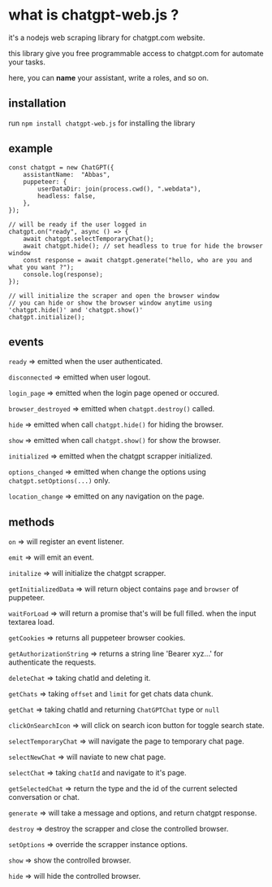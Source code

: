 
# what is chatgpt-web.js ?

it's a nodejs web scraping library for chatgpt.com website.

this library give you free programmable access to chatgpt.com for automate your tasks.

here, you can **name** your assistant, write a roles, and so on.

  

## installation

run `npm install chatgpt-web.js` for installing the library

  

## example

```
const chatgpt = new ChatGPT({
	assistantName:  "Abbas",
	puppeteer: {
		userDataDir: join(process.cwd(), ".webdata"),
		headless: false,
	},
});

// will be ready if the user logged in
chatgpt.on("ready", async () => {
	await chatgpt.selectTemporaryChat();
	await chatgpt.hide(); // set headless to true for hide the browser window
	const response = await chatgpt.generate("hello, who are you and what you want ?");
	console.log(response);
});

// will initialize the scraper and open the browser window
// you can hide or show the browser window anytime using 'chatgpt.hide()' and 'chatgpt.show()'
chatgpt.initialize();
```

## events
`ready` => emitted when the user authenticated.

`disconnected` => emitted when user logout.

`login_page` => emitted when the login page opened or occured.

`browser_destroyed` => emitted when `chatgpt.destroy()` called.

`hide` => emitted when call `chatgpt.hide()` for hiding the browser.

`show` => emitted when call `chatgpt.show()` for show the browser.

`initialized` => emitted when the chatgpt scrapper initialized.

`options_changed` => emitted when change the options using `chatgpt.setOptions(...)` only.

`location_change` => emitted on any navigation on the page.


## methods
`on` => will register an event listener.

`emit` => will emit an event.

`initalize` => will initialize the chatgpt scrapper.

`getInitializedData` => will return object contains `page` and `browser` of puppeteer.

`waitForLoad` => will return a promise that's will be full filled. when the input textarea load.

`getCookies` => returns all puppeteer browser cookies.

`getAuthorizationString` => returns a string line 'Bearer xyz...' for authenticate the requests.

`deleteChat` => taking chatId and deleting it.

`getChats` => taking `offset` and `limit` for get chats data chunk.

`getChat` => taking chatId and returning `ChatGPTChat` type or `null`

`clickOnSearchIcon` => will click on search icon button for toggle search state.

`selectTemporaryChat` => will navigate the page to temporary chat page.

`selectNewChat` => will naviate to new chat page.

`selectChat` => taking `chatId` and navigate to it's page.

`getSelectedChat` => return the type and the id of the current selected conversation or chat.

`generate` => will take a message and options, and return chatgpt response.

`destroy` => destroy the scrapper and close the controlled browser.

`setOptions` => override the scrapper instance options.

`show` => show the controlled browser.

`hide` => will hide the controlled browser.
